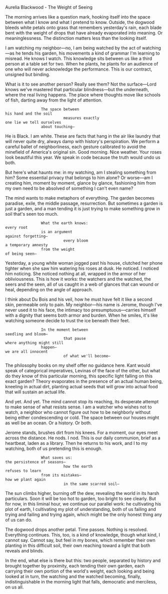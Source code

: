 Aurelia Blackwood - The Weight of Seeing

The morning arrives like a question mark, hooking itself into the space between what I know and what I pretend to know. Outside, the dogwood bleeds white petals onto grass that remembers yesterday's rain, each blade bent with the weight of drops that have already evaporated into meaning. Or meaninglessness. The distinction matters less than the looking itself.

I am watching my neighbor—no, I am being watched by the act of watching—as he tends his garden, his movements a kind of grammar I'm learning to misread. He knows I watch. This knowledge sits between us like a third person at a table set for two. When he plants, he plants for an audience of one who will never acknowledge the performance. This is our contract, unsigned but binding.

What is it to see another person? Really see them? Not the surface—Lord knows we've mastered that particular blindness—but the underneath, where the real living happens. The place where thoughts move like schools of fish, darting away from the light of attention.

                    The space between
    his hand and the soil
                              measures exactly
    one lie we tell ourselves
                    about touching—

He is Black. I am white. These are facts that hang in the air like laundry that will never quite dry, always damp with history's perspiration. We perform a careful ballet of neighborliness, each gesture calibrated to avoid the minefield of America's original sin. Good morning. Nice weather. Your roses look beautiful this year. We speak in code because the truth would undo us both.

But here's what haunts me: in my watching, am I stealing something from him? Some essential privacy that belongs to him alone? Or worse—am I creating him, moment by moment, glance by glance, fashioning him from my own need to be absolved of something I can't even name?

The mind wants to make metaphors of everything. The garden becomes paradise, exile, the middle passage, resurrection. But sometimes a garden is just a garden, and a man tending it is just trying to make something grow in soil that's seen too much.

                    What the earth knows:
    every root
                    is an argument
    against forgetting—
                              every bloom
    a temporary amnesty
                    from the weight
    of being seen—

Yesterday, a young white woman jogged past his house, clutched her phone tighter when she saw him watering his roses at dusk. He noticed. I noticed him noticing. She noticed nothing at all, wrapped in the armor of her obliviousness. This is how it works: the watchers and the watched, the seers and the seen, all of us caught in a web of glances that can wound or heal, depending on the angle of approach.

I think about Du Bois and his veil, how he must have felt it like a second skin, permeable only to pain. My neighbor—his name is Jerome, though I've never used it to his face, the intimacy too presumptuous—carries himself with a dignity that seems both armor and burden. When he smiles, it's like watching someone decide to trust the ice beneath their feet.

                    In the moment between
    seedling and bloom—
                              that pause
    where anything might still
                    happen—
    we are all innocent
                              of what we'll become—

The philosophy books on my shelf offer no guidance here. Kant would speak of categorical imperatives, Levinas of the face of the other, but what do they know of this particular morning, this specific light falling on this exact garden? Theory evaporates in the presence of an actual human being, kneeling in actual dirt, planting actual seeds that will grow into actual food that will sustain an actual life.

And yet. And yet. The mind cannot stop its reaching, its desperate attempt to make sense of what resists sense. I am a watcher who wishes not to watch, a neighbor who cannot figure out how to be neighborly without being either condescending or cold. The space between our houses might as well be an ocean. Or a history. Or both.

Jerome stands, brushes dirt from his knees. For a moment, our eyes meet across the distance. He nods. I nod. This is our daily communion, brief as a heartbeat, laden as a library. Then he returns to his work, and I to my watching, both of us pretending this is enough.

                    What saves us:
    the persistence of seasons—
                              how the earth
    refuses to learn
                    from its mistakes—
    how we plant again
                              in the same scarred soil—

The sun climbs higher, burning off the dew, revealing the world in its harsh particulars. Soon it will be too hot to garden, too bright to see clearly. But for now, in this liminal hour, we continue our parallel work: he cultivating his plot of earth, I cultivating my plot of understanding, both of us failing and trying and failing and trying again, which might be the only honest thing any of us can do.

The dogwood drops another petal. Time passes. Nothing is resolved. Everything continues. This, too, is a kind of knowledge, though what kind, I cannot say. Cannot say, but feel in my bones, which remember their own planting in this difficult soil, their own reaching toward a light that both reveals and blinds.

In the end, what else is there but this: two people, separated by history and brought together by proximity, each tending their own garden, each carrying their own portion of the world's weight, each looking and being looked at in turn, the watching and the watched becoming, finally, indistinguishable in the morning light that falls, democratic and merciless, on us all.